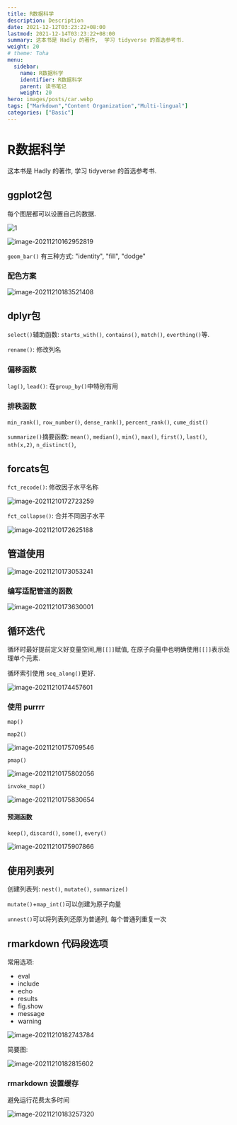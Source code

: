```yaml
---
title: R数据科学
description: Description
date: 2021-12-12T03:23:22+08:00
lastmod: 2021-12-14T03:23:22+08:00
summary: 这本书是 Hadly 的著作,  学习 tidyverse 的首选参考书.
weight: 20
# theme: Toha
menu:
  sidebar:
    name: R数据科学
    identifier: R数据科学
    parent: 读书笔记
    weight: 20
hero: images/posts/car.webp
tags: ["Markdown","Content Organization","Multi-lingual"]
categories: ["Basic"]
---
```



# R数据科学

这本书是 Hadly 的著作,  学习 tidyverse 的首选参考书.


## ggplot2包

每个图层都可以设置自己的数据.

![1](/img_R_数据科学/image-20211210162952819.webp)



![image-20211210162952819](/img_R_数据科学/image-20211210162952819.webp)

`geom_bar()` 有三种方式: "identity",  "fill",  "dodge"



### 配色方案

![image-20211210183521408](/img_R_数据科学/image-20211210183521408.webp)



## dplyr包

`select()`辅助函数:  `starts_with()`,  `contains()`,  `match()`,  `everthing()`等.

`rename()`:  修改列名





### 偏移函数

`lag()`,  `lead()`:  在`group_by()`中特别有用



### 排秩函数

`min_rank()`,  `row_number()`,  `dense_rank()`,  `percent_rank()`,  `cume_dist()`



`summarize()`摘要函数:  	`mean()`,  `median()`,  `min()`,  `max()`,  `first()`,  `last()`,  `nth(x,2)`,   `n_distinct()`,  



## forcats包

`fct_recode()`:  修改因子水平名称

![image-20211210172723259](/img_R_数据科学/image-20211210172723259.webp)

`fct_collapse()`:  合并不同因子水平

![image-20211210172625188](/img_R_数据科学/image-20211210172625188.webp)

## 管道使用

![image-20211210173053241](/img_R_数据科学/image-20211210173053241.webp)

### 编写适配管道的函数

![image-20211210173630001](/img_R_数据科学/image-20211210173630001.webp)





## 循环迭代

循环时最好提前定义好变量空间,用`[[]]`赋值,  在原子向量中也明确使用`[[]]`表示处理单个元素.

循环索引使用 `seq_along()`更好.

![image-20211210174457601](/img_R_数据科学/image-20211210174457601.webp)



### 使用 purrrr

`map()`



`map2()`

![image-20211210175709546](/img_R_数据科学/image-20211210175709546.webp)

`pmap()`

![image-20211210175802056](/img_R_数据科学/image-20211210175802056.webp)

`invoke_map()`

![image-20211210175830654](/img_R_数据科学/image-20211210175830654.webp)

#### 预测函数

`keep()`,  `discard()`,  `some()`,  `every()`

![image-20211210175907866](/img_R_数据科学/image-20211210175907866.webp)



## 使用列表列

创建列表列:  `nest()`,  `mutate()`,  `summarize()`

`mutate()`+`map_int()`可以创建为原子向量

`unnest()`可以将列表列还原为普通列, 每个普通列重复一次



## rmarkdown 代码段选项

常用选项:

- eval
- include
- echo
- results
- fig.show
- message
- warning

![image-20211210182743784](/img_R_数据科学/image-20211210182743784.webp)

简要图:

![image-20211210182815602](/img_R_数据科学/image-20211210182815602.webp)

### rmarkdown 设置缓存

避免运行花费太多时间

![image-20211210183257320](/img_R_数据科学/image-20211210183257320.webp)